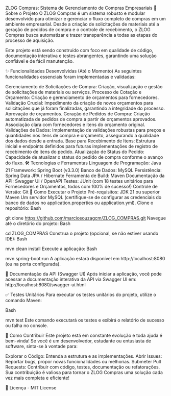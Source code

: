 ZLOG Compras: Sistema de Gerenciamento de Compras Empresariais
🎯 Sobre o Projeto
O ZLOG Compras é um sistema robusto e modular desenvolvido para otimizar e gerenciar o fluxo completo de compras em um ambiente empresarial. Desde a criação de solicitações de materiais até a geração de pedidos de compra e o controle de recebimento, o ZLOG Compras busca automatizar e trazer transparência a todas as etapas do processo de aquisição.

Este projeto está sendo construído com foco em qualidade de código, documentação interativa e testes abrangentes, garantindo uma solução confiável e de fácil manutenção.

✨ Funcionalidades Desenvolvidas (Até o Momento)
As seguintes funcionalidades essenciais foram implementadas e validadas:

Gerenciamento de Solicitações de Compra: Criação, visualização e gestão de solicitações de materiais ou serviços.
Processo de Cotação e Orçamento:
Criação e gerenciamento de orçamentos para fornecedores.
Validação Crucial: Impedimento da criação de novos orçamentos para solicitações que já foram finalizadas, garantindo a integridade do processo.
Aprovação de orçamentos.
Geração de Pedidos de Compra:
Criação automatizada de pedidos de compra a partir de orçamentos aprovados.
Associação clara com fornecedores e itens do orçamento original.
Validações de Dados: Implementação de validações robustas para preços e quantidades nos itens de compra e orçamento, assegurando a qualidade dos dados desde a entrada.
Base para Recebimento de Itens: Estrutura inicial e endpoints definidos para futuras implementações de registro de recebimento de itens do pedido.
Atualização de Status do Pedido: Capacidade de atualizar o status do pedido de compra conforme o avanço do fluxo.
🛠️ Tecnologias e Ferramentas
Linguagem de Programação: Java 21
Framework: Spring Boot (v3.3.0)
Banco de Dados: MySQL
Persistência: Spring Data JPA / Hibernate
Ferramenta de Build: Maven
Documentação da API: Swagger UI / OpenAPI
Testes: JUnit (com 18 testes unitários para Fornecedores e Orçamentos, todos com 100% de sucesso!)
Controle de Versão: Git
🚀 Como Executar o Projeto
Pré-requisitos:
JDK 21 ou superior
Maven
Um servidor MySQL (certifique-se de configurar as credenciais do banco de dados no application.properties ou application.yml).
Clone o repositório:
Bash

git clone https://github.com/marciosouzagcm/ZLOG_COMPRAS.git
Navegue até o diretório do projeto:
Bash

cd ZLOG_COMPRAS
Construa o projeto (opcional, se não estiver usando IDE):
Bash

mvn clean install
Execute a aplicação:
Bash

mvn spring-boot:run
A aplicação estará disponível em http://localhost:8080 (ou na porta configurada).

📖 Documentação da API (Swagger UI)
Após iniciar a aplicação, você pode acessar a documentação interativa da API via Swagger UI em:
http://localhost:8080/swagger-ui.html

✅ Testes Unitários
Para executar os testes unitários do projeto, utilize o comando Maven:

Bash

mvn test
Este comando executará os testes e exibirá o relatório de sucesso ou falha no console.

🤝 Como Contribuir
Este projeto está em constante evolução e toda ajuda é bem-vinda! Se você é um desenvolvedor, estudante ou entusiasta de software, sinta-se à vontade para:

Explorar o Código: Entenda a estrutura e as implementações.
Abrir Issues: Reportar bugs, propor novas funcionalidades ou melhorias.
Submeter Pull Requests: Contribuir com código, testes, documentação ou refatorações.
Sua contribuição é valiosa para tornar o ZLOG Compras uma solução cada vez mais completa e eficiente!

📝 Licença - MIT License
